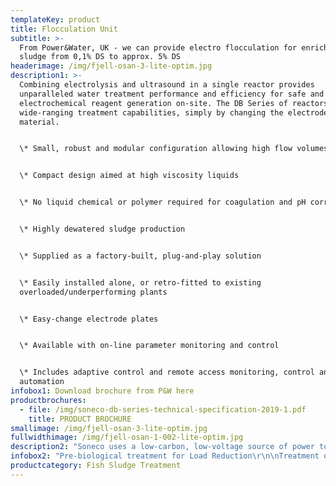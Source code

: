 ```yaml
---
templateKey: product
title: Flocculation Unit
subtitle: >-
  From Power&Water, UK - we can provide electro flocculation for enriching
  sludge from 0,1% DS to approx. 5% DS
headerimage: /img/fjell-osan-3-lite-optim.jpg
description1: >-
  Combining electrolysis and ultrasound in a single reactor provides
  unparalleled water treatment performance and efficiency for safe and effective
  electrochemical reagent generation on-site. The DB Series of reactors have
  wide-ranging treatment capabilities, simply by changing the electrode
  material.


  \* Small, robust and modular configuration allowing high flow volumes


  \* Compact design aimed at high viscosity liquids


  \* No liquid chemical or polymer required for coagulation and pH correction


  \* Highly dewatered sludge production


  \* Supplied as a factory-built, plug-and-play solution


  \* Easily installed alone, or retro-fitted to existing
  overloaded/underperforming plants


  \* Easy-change electrode plates


  \* Available with on-line parameter monitoring and control


  \* Includes adaptive control and remote access monitoring, control and
  automation
infobox1: Download brochure from P&W here
productbrochures:
  - file: /img/soneco-db-series-technical-specification-2019-1.pdf
    title: PRODUCT BROCHURE
smallimage: /img/fjell-osan-3-lite-optim.jpg
fullwidthimage: /img/fjell-osan-1-002-lite-optim.jpg
description2: "Soneco uses a low-carbon, low-voltage source of power to obtain the safe and controlled generation of water treatment reagents on-site.\r\n\n\rReactive water treatment reagents are metered precisely and directly into the process stream – simply by varying the electric current that is applied to the electrodes, in a controlled and calculated manner. This novel, fast and controllable treatment system uses a state-of-the-art, in-house designed Power Control System (PSU) to ensure fine-control of the system and its ancillaries and ensuring high-efficiency and reliability."
infobox2: "Pre-biological treatment for Load Reduction\r\n\nTreatment of Recalcitrant Organics\r\n\nPhosphorus and Nutrient Removal\r\n\nTertiary & Quaternary Treatment\r\n\nWater Recovery & Re-use\r\n\nSludge Enrichment"
productcategory: Fish Sludge Treatment
---
```


